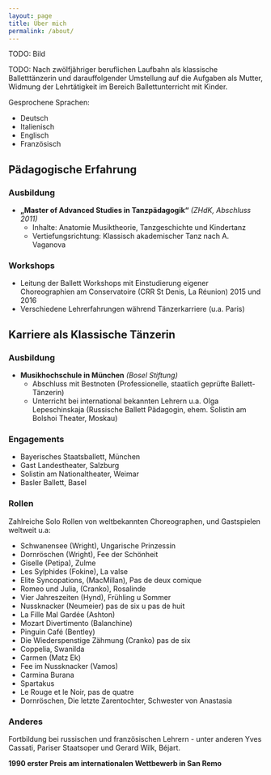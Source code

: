```yaml
---
layout: page
title: Über mich
permalink: /about/
---
```


TODO: Bild

TODO:
Nach zwölfjähriger beruflichen Laufbahn als klassische Balletttänzerin und darauffolgender Umstellung auf die Aufgaben als Mutter, Widmung der Lehrtätigkeit im Bereich Ballettunterricht mit Kinder.

Gesprochene Sprachen:

* Deutsch
* Italienisch
* Englisch
* Französisch

## Pädagogische Erfahrung

### Ausbildung

* **„Master of Advanced Studies in Tanzpädagogik“** *(ZHdK, Abschluss 2011)*
   * Inhalte: Anatomie Musiktheorie, Tanzgeschichte und Kindertanz
   * Vertiefungsrichtung: Klassisch akademischer Tanz nach A. Vaganova

### Workshops

* Leitung der Ballett Workshops mit Einstudierung eigener Choreographien am Conservatoire (CRR St Denis, La Réunion) 2015 und 2016
* Verschiedene Lehrerfahrungen während Tänzerkarriere (u.a. Paris)

## Karriere als Klassische Tänzerin

### Ausbildung

* **Musikhochschule in München** *(Bosel Stiftung)*
   * Abschluss mit Bestnoten (Professionelle, staatlich geprüfte Ballett-Tänzerin)
   * Unterricht bei international bekannten Lehrern u.a. Olga Lepeschinskaja (Russische Ballett Pädagogin, ehem. Solistin am Bolshoi Theater, Moskau)

### Engagements

* Bayerisches Staatsballett, München
* Gast Landestheater, Salzburg
* Solistin am Nationaltheater, Weimar
* Basler Ballett, Basel

### Rollen

Zahlreiche Solo Rollen von weltbekannten Choreographen, und Gastspielen weltweit
u.a:

* Schwanensee (Wright), Ungarische Prinzessin
* Dornröschen (Wright), Fee der Schönheit
* Giselle (Petipa), Zulme
* Les Sylphides (Fokine), La valse
* Elite Syncopations, (MacMillan), Pas de deux comique
* Romeo und Julia, (Cranko), Rosalinde
* Vier Jahreszeiten (Hynd), Frühling u Sommer
* Nussknacker (Neumeier) pas de six u pas de huit
* La Fille Mal Gardée (Ashton)
* Mozart Divertimento (Balanchine)
* Pinguin Café (Bentley)
* Die Wiederspenstige Zähmung (Cranko) pas de six
* Coppelia, Swanilda
* Carmen (Matz Ek)
* Fee im Nussknacker (Vamos)
* Carmina Burana
* Spartakus
* Le Rouge et le Noir, pas de quatre
* Dornröschen, Die letzte Zarentochter, Schwester von Anastasia

### Anderes

Fortbildung bei russischen und französischen Lehrern - unter anderen
Yves Cassati, Pariser Staatsoper und Gerard Wilk, Béjart.  

**1990 erster Preis am internationalen Wettbewerb in San Remo**
